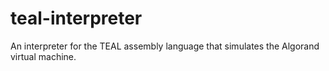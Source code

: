 # teal-interpreter

An interpreter for the TEAL assembly language that simulates the Algorand virtual machine.